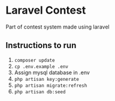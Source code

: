 # Laravel Contest
Part of contest system made using laravel

## Instructions to run
1. `composer update`
2. `cp .env.example .env`
3. Assign mysql database in .env
4. `php artisan key:generate`
5. `php artisan migrate:refresh`
6. `php artisan db:seed`

